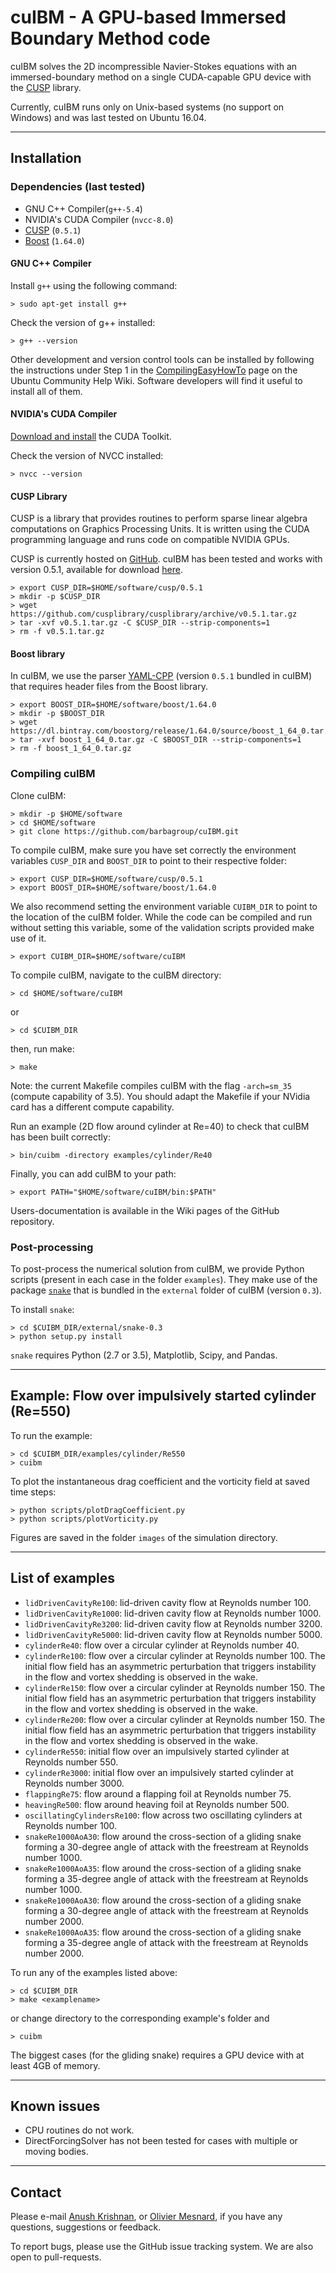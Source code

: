 # cuIBM - A GPU-based Immersed Boundary Method code

cuIBM solves the 2D incompressible Navier-Stokes equations with an immersed-boundary method on a single CUDA-capable GPU device with the [CUSP](https://github.com/cusplibrary/cusplibrary) library.

Currently, cuIBM runs only on Unix-based systems (no support on Windows) and was last tested on Ubuntu 16.04.

---

## Installation

### Dependencies (last tested)

* GNU C++ Compiler(`g++-5.4`)
* NVIDIA's CUDA Compiler (`nvcc-8.0`)
* [CUSP](https://github.com/cusplibrary/cusplibrary) (`0.5.1`)
* [Boost](https://www.boost.org) (`1.64.0`)

#### GNU C++ Compiler

Install `g++` using the following command:

    > sudo apt-get install g++

Check the version of g++ installed:

    > g++ --version

Other development and version control tools can be installed by following the 
instructions under Step 1 in the 
[CompilingEasyHowTo](https://help.ubuntu.com/community/CompilingEasyHowTo) page 
on the Ubuntu Community Help Wiki. Software developers will find it useful to 
install all of them.

#### NVIDIA's CUDA Compiler

[Download and install](https://developer.nvidia.com/cuda-downloads) the CUDA 
Toolkit.

Check the version of NVCC installed:

    > nvcc --version

#### CUSP Library

CUSP is a library that provides routines to perform sparse linear algebra 
computations on Graphics Processing Units. It is written using the CUDA 
programming language and runs code on compatible NVIDIA GPUs. 

CUSP is currently hosted on 
[GitHub](https://github.com/cusplibrary/cusplibrary). cuIBM has been tested 
and works with version 0.5.1, available for download 
[here](https://github.com/cusplibrary/cusplibrary/archive/v0.5.1.tar.gz).

    > export CUSP_DIR=$HOME/software/cusp/0.5.1
    > mkdir -p $CUSP_DIR
    > wget https://github.com/cusplibrary/cusplibrary/archive/v0.5.1.tar.gz
    > tar -xvf v0.5.1.tar.gz -C $CUSP_DIR --strip-components=1
    > rm -f v0.5.1.tar.gz

#### Boost library

In cuIBM, we use the parser [YAML-CPP](https://github.com/jbeder/yaml-cpp) (version `0.5.1` bundled in cuIBM) that requires header files from the Boost library.

    > export BOOST_DIR=$HOME/software/boost/1.64.0
    > mkdir -p $BOOST_DIR
    > wget https://dl.bintray.com/boostorg/release/1.64.0/source/boost_1_64_0.tar.gz
    > tar -xvf boost_1_64_0.tar.gz -C $BOOST_DIR --strip-components=1
    > rm -f boost_1_64_0.tar.gz


### Compiling cuIBM

Clone cuIBM:

    > mkdir -p $HOME/software
    > cd $HOME/software
    > git clone https://github.com/barbagroup/cuIBM.git

To compile cuIBM, make sure you have set correctly the environment variables `CUSP_DIR` and `BOOST_DIR` to point to their respective folder:

    > export CUSP_DIR=$HOME/software/cusp/0.5.1
    > export BOOST_DIR=$HOME/software/boost/1.64.0

We also recommend setting the environment variable `CUIBM_DIR` to point to the 
location of the cuIBM folder. While the code can be compiled and run without 
setting this variable, some of the validation scripts provided make use of it.

    > export CUIBM_DIR=$HOME/software/cuIBM

To compile cuIBM, navigate to the cuIBM directory:

    > cd $HOME/software/cuIBM

or

    > cd $CUIBM_DIR

then, run make:

    > make

Note: the current Makefile compiles cuIBM with the flag `-arch=sm_35` (compute capability of 3.5). You should adapt the Makefile if your NVidia card has a different compute capability.

Run an example (2D flow around cylinder at Re=40) to check that cuIBM has been built correctly:

    > bin/cuibm -directory examples/cylinder/Re40

Finally, you can add cuIBM to your path:

    > export PATH="$HOME/software/cuIBM/bin:$PATH"

Users-documentation is available in the Wiki pages of the GitHub repository.


### Post-processing

To post-process the numerical solution from cuIBM, we provide Python scripts (present in each case in the folder `examples`).
They make use of the package [`snake`](https://github.com/mesnardo/snake) that is bundled in the `external` folder of cuIBM (version `0.3`).

To install `snake`:

    > cd $CUIBM_DIR/external/snake-0.3
    > python setup.py install

`snake` requires Python (2.7 or 3.5), Matplotlib, Scipy, and Pandas.

---

## Example: Flow over impulsively started cylinder (Re=550)

To run the example:

    > cd $CUIBM_DIR/examples/cylinder/Re550
    > cuibm

To plot the instantaneous drag coefficient and the vorticity field at saved time steps:

    > python scripts/plotDragCoefficient.py
    > python scripts/plotVorticity.py

Figures are saved in the folder `images` of the simulation directory.

---

## List of examples

* `lidDrivenCavityRe100`: lid-driven cavity flow at Reynolds number 100.
* `lidDrivenCavityRe1000`: lid-driven cavity flow at Reynolds number 1000.
* `lidDrivenCavityRe3200`: lid-driven cavity flow at Reynolds number 3200.
* `lidDrivenCavityRe5000`: lid-driven cavity flow at Reynolds number 5000.
* `cylinderRe40`: flow over a circular cylinder at Reynolds number 40.
* `cylinderRe100`: flow over a circular cylinder at Reynolds number 100. The 
initial flow field has an asymmetric perturbation that triggers instability in 
the flow and vortex shedding is observed in the wake.
* `cylinderRe150`: flow over a circular cylinder at Reynolds number 150. The 
initial flow field has an asymmetric perturbation that triggers instability in 
the flow and vortex shedding is observed in the wake.
* `cylinderRe200`: flow over a circular cylinder at Reynolds number 150. The 
initial flow field has an asymmetric perturbation that triggers instability in 
the flow and vortex shedding is observed in the wake.
* `cylinderRe550`: initial flow over an impulsively started cylinder at 
Reynolds number 550.
* `cylinderRe3000`: initial flow over an impulsively started cylinder at 
Reynolds number 3000.
* `flappingRe75`: flow around a flapping foil at Reynolds number 75.
* `heavingRe500`: flow around heaving foil at Reynolds number 500.
* `oscillatingCylindersRe100`: flow across two oscillating cylinders at Reynolds number 100.
* `snakeRe1000AoA30`: flow around the cross-section of a gliding snake forming a 30-degree angle of attack with the freestream at Reynolds number 1000.
* `snakeRe1000AoA35`: flow around the cross-section of a gliding snake forming a 35-degree angle of attack with the freestream at Reynolds number 1000.
* `snakeRe1000AoA30`: flow around the cross-section of a gliding snake forming a 30-degree angle of attack with the freestream at Reynolds number 2000.
* `snakeRe1000AoA35`: flow around the cross-section of a gliding snake forming a 35-degree angle of attack with the freestream at Reynolds number 2000.
    
To run any of the examples listed above:

    > cd $CUIBM_DIR
    > make <examplename>

or change directory to the corresponding example's folder and

    > cuibm

The biggest cases (for the gliding snake) requires a GPU device with at least 4GB of memory.

---

## Known issues

* CPU routines do not work.
* DirectForcingSolver has not been tested for cases with multiple or moving 
bodies.

---

## Contact

Please e-mail [Anush Krishnan](mailto:k.anush@gmail.com), 
or [Olivier Mesnard](mailto:mesnardo@gwu.edu), if you have any 
questions, suggestions or feedback.

To report bugs, please use the GitHub issue tracking system. We are also open to pull-requests.
